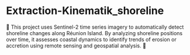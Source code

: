 # Extraction-Kinematik_shoreline
🌊 This project uses Sentinel-2 time series imagery to automatically detect shoreline changes along Réunion Island. By analyzing shoreline positions over time, it assesses coastal dynamics to identify trends of erosion or accretion using remote sensing and geospatial analysis. 🌊
